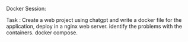 Docker Session:

Task : Create a web project using chatgpt and write a docker file for the application, deploy in a nginx web server. identify the problems with the containers. docker compose.
